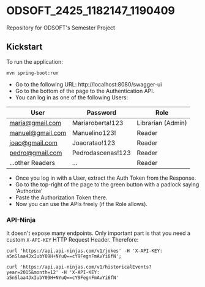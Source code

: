 # ODSOFT_2425_1182147_1190409

Repository for ODSOFT's Semester Project

## Kickstart

To run the application:

```shell
mvn spring-boot:run
```

- Go to the following URL: http://localhost:8080/swagger-ui
- Go to the bottom of the page to the Authentication API.
- You can log in as one of the following Users:

| User             | Password          | Role              |
|------------------|-------------------|-------------------|
| maria@gmail.com  | Mariaroberta!123  | Librarian (Admin) |
| manuel@gmail.com | Manuelino123!     | Reader            |
| joao@gmail.com   | Joaoratao!123     | Reader            |
| pedro@gmail.com  | Pedrodascenas!123 | Reader            |
| ...other Readers | ...               | Reader            |

- Once you log in with a User, extract the Auth Token from the Response.
- Go to the top-right of the page to the green button with a padlock saying 'Authorize'
- Paste the Authorization Token there.
- Now you can use the APIs freely (if the Role allows).

### API-Ninja

It doesn't expose many endpoints. Only important part is that you need a custom `X-API-KEY` HTTP Request Header. Therefore:

```shell
curl 'https://api.api-ninjas.com/v1/jokes' -H 'X-API-KEY: a5nSlaa4JxIubY09H+NYuQ==cY9FegnFmAvYi6fN';

curl 'https://api.api-ninjas.com/v1/historicalEvents?year=2015&month=12' -H 'X-API-KEY: a5nSlaa4JxIubY09H+NYuQ==cY9FegnFmAvYi6fN'
```